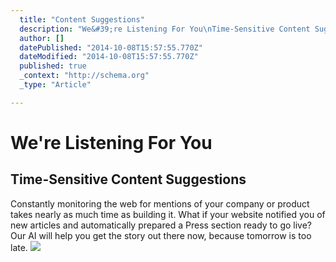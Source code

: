 ```yaml
---
  title: "Content Suggestions"
  description: "We&#39;re Listening For You\nTime-Sensitive Content Suggestions\nConstantly monitoring the web for mentions of your company or product takes nearly as much time a"
  author: []
  datePublished: "2014-10-08T15:57:55.770Z"
  dateModified: "2014-10-08T15:57:55.770Z"
  published: true
  _context: "http://schema.org"
  _type: "Article"

---
```

# We're Listening For You

## Time-Sensitive Content Suggestions

Constantly monitoring the web for mentions of your company or product takes nearly as much time as building it. What if your website notified you of new articles and automatically prepared a Press section ready to go live? Our AI will help you get the story out there now, because tomorrow is too late.
![](https://s3-us-west-2.amazonaws.com/cdn.thegrid.io/posts/Content+Suggestions.png)